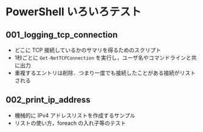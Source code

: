 # PowerShell いろいろテスト

## 001_logging_tcp_connection

- どこに TCP 接続しているかのサマリを得るためのスクリプト
- 1秒ごとに `Get-NetTCPConnection` を実行し，ユーザ名やコマンドラインと共に出力
- 重複するエントリは削除．つまり一度でも接続したことがある接続がリストされる

## 002_print_ip_address

- 機械的に IPv4 アドレスリストを作成するサンプル
- リストの使い方，foreach の入れ子等のテスト